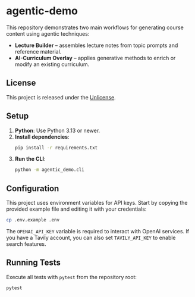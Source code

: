 # agentic-demo

This repository demonstrates two main workflows for generating course content using agentic techniques:

* **Lecture Builder** – assembles lecture notes from topic prompts and reference material.
* **AI-Curriculum Overlay** – applies generative methods to enrich or modify an existing curriculum.

## License

This project is released under the [Unlicense](LICENSE).

## Setup

1. **Python**: Use Python 3.13 or newer.
2. **Install dependencies**:
   ```bash
   pip install -r requirements.txt
   ```
3. **Run the CLI**:
   ```bash
   python -m agentic_demo.cli
   ```

## Configuration

This project uses environment variables for API keys. Start by copying the
provided example file and editing it with your credentials:

```bash
cp .env.example .env
```

The `OPENAI_API_KEY` variable is required to interact with OpenAI services.
If you have a Tavily account, you can also set `TAVILY_API_KEY` to enable
search features.

## Running Tests

Execute all tests with `pytest` from the repository root:

```bash
pytest
```
